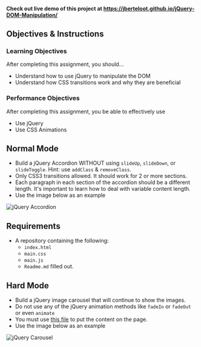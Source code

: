 #### Check out live demo of this project at https://jberteloot.github.io/jQuery-DOM-Manipulation/

## Objectives & Instructions

### Learning Objectives

After completing this assignment, you should…

* Understand how to use jQuery to manipulate the DOM
* Understand how CSS transitions work and why they are beneficial


### Performance Objectives

After completing this assignment, you be able to effectively use

* Use jQuery
* Use CSS Animations

## Normal Mode

* Build a jQuery Accordion WITHOUT using `slideUp`, `slideDown`, or `slideToggle`. Hint: use `addClass` & `removeClass`.
* Only CSS3 transitions allowed. It should work for 2 or more sections.
* Each paragraph in each section of the accordion should be a different length. It's important to learn how to deal with variable content length.
* Use the image below as an example

![jQuery Accordion](https://raw.githubusercontent.com/tiy-lv-frontend-2015-10/Assignment-10/master/assets/accordian.gif "jQuery Accordion")

## Requirements

* A repository containing the following:
  * `index.html`
  * `main.css`
  * `main.js`
  * `Readme.md` filled out.

## Hard Mode

* Build a jQuery image carousel that will continue to show the images.
* Do not use any of the jQuery animation methods like `fadeIn` or `fadeOut` or even `animate`
* You must use [this file](https://github.com/Rylee9951/carousel.js/blob/master/carousel.js) to put the content on the page.
* Use the image below as an example

![jQuery Carousel](https://github.com/tiy-lv-frontend-2015-10/Assignment-10/raw/master/assets/carousel.gif "jQuery Carousel")
